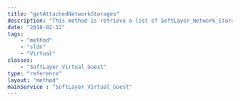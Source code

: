 ```yaml
---
title: "getAttachedNetworkStorages"
description: "This method is retrieve a list of SoftLayer_Network_Storage volumes that are authorized access to this SoftLayer_Virtual_Guest. "
date: "2018-02-12"
tags:
    - "method"
    - "sldn"
    - "Virtual"
classes:
    - "SoftLayer_Virtual_Guest"
type: "reference"
layout: "method"
mainService : "SoftLayer_Virtual_Guest"
---
```

